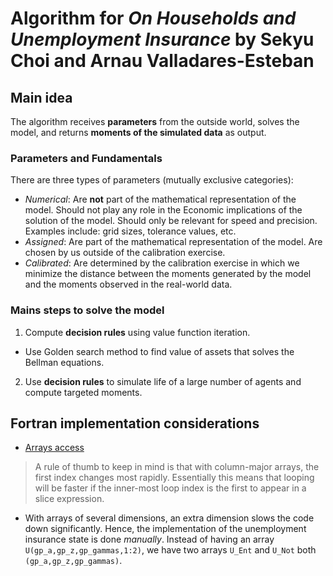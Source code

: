 # Algorithm for _On Households and Unemployment Insurance_ by Sekyu Choi and Arnau Valladares-Esteban
<!-- ### To-do/keep in mind
- Codes are for computers to execute and for humans to read.
- The code for couples should:
  - Have separate utility for the male and the female within the same maximization problem -->

## Main idea
The algorithm receives **parameters** from the outside world, solves the model, and returns **moments of the simulated data** as output.

### Parameters and Fundamentals
There are three types of parameters (mutually exclusive categories):
- *Numerical*: Are **not** part of the mathematical representation of the model. Should not play any role in the Economic implications of the solution of the model. Should only be relevant for speed and precision. Examples include: grid sizes, tolerance values, etc.
- *Assigned*: Are part of the mathematical representation of the model. Are chosen by us outside of the calibration exercise.
- *Calibrated*: Are determined by the calibration exercise in which we minimize the distance between the moments generated by the model and the moments observed in the real-world data.

### Mains steps to solve the model
1. Compute **decision rules** using value function iteration.
  - Use Golden search method to find value of assets that solves the Bellman equations.
2. Use **decision rules** to simulate life of a large number of agents and compute targeted moments.

## Fortran implementation considerations

- [Arrays access](https://docs.julialang.org/en/stable/manual/performance-tips/#Access-arrays-in-memory-order,-along-columns-1)
> A rule of thumb to keep in mind is that with column-major arrays, the first index changes most rapidly. Essentially this means that looping will be faster if the inner-most loop index is the first to appear in a slice expression.
- With arrays of several dimensions, an extra dimension slows the code down significantly. Hence, the implementation of the unemployment insurance state is done *manually*. Instead of having an array `U(gp_a,gp_z,gp_gammas,1:2)`, we have two arrays `U_Ent` and `U_Not` both `(gp_a,gp_z,gp_gammas)`.
